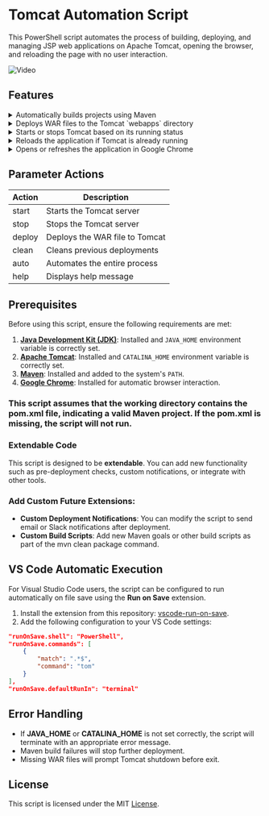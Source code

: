 # Tomcat Automation Script

This PowerShell script automates the process of building, deploying, and managing JSP web applications on Apache Tomcat, opening the browser, and reloading the page with no user interaction.

![Video](./tom-video.gif)

## Features

<details>
<summary>Automatically builds projects using Maven</summary>

This feature ensures that the project is built using Maven, compiling the source code and generating a deployable WAR file.

```powershell
$process = Start-Process -FilePath "mvn" -ArgumentList "clean package" -PassThru -Wait -NoNewWindow

if ($process.ExitCode -ne 0) {
    Write-Host "[ERROR] Maven build failed. Exiting." -ForegroundColor Red | Out-Null
    exit 1
}
```
Explanation: The script starts the Maven process using `mvn clean package`. If the Maven build fails (i.e., the exit code is non-zero), an error message is displayed, and the script terminates.
</details>

<details>
<summary>Deploys WAR files to the Tomcat `webapps` directory</summary>

Once the Maven build completes successfully, the generated WAR file is deployed to the Tomcat `webapps` directory.

```powershell
$WAR_FILE = Get-ChildItem -Path "$PROJECT_DIR\target" -Filter "*.war" | Select-Object -First 1 -ExpandProperty FullName
$APP_NAME = [System.IO.Path]::GetFileNameWithoutExtension($WAR_FILE)

if (-not $WAR_FILE) {
    Write-Host "[ERROR] No WAR file found. Closing Tomcat..." -ForegroundColor Red
    exit 1
}

Copy-Item -Path $WAR_FILE -Destination "$TOMCAT_HOME\webapps\"
INFO "New WAR file deployed"
```

Explanation: The script searches for the WAR file in the project's target directory and deploys it to the Tomcat `webapps` directory. If no WAR file is found, it terminates with an error message.
</details>

<details>
<summary>Starts or stops Tomcat based on its running status</summary>

The script includes functionality to start or stop Tomcat depending on the given action (`start` or `stop`).

```powershell
function Tomcat {
    param (
        [ValidateSet("start", "stop")]
        [string]$Action
    )
    $javaExecutable = "$env:JAVA_HOME\bin\java.exe"

    Start-Process -FilePath $javaExecutable `
        -ArgumentList "-cp", $classpath, $catalinaOpts, $mainClass, $Action `
        -NoNewWindow `
        -RedirectStandardOutput $logOut `
        -RedirectStandardError $logErr `
        -Wait
}
```

Explanation: The `Tomcat` function takes an action parameter (`start` or `stop`) and starts or stops the Tomcat server accordingly by executing the Java process with the appropriate arguments. If Tomcat is not already running, it can be started; if it is running, it can be stopped.
</details>

<details>
<summary>Reloads the application if Tomcat is already running</summary>

If Tomcat is already running, the script will reload the application rather than restarting the server.

```powershell
if ($tomcatRunning) {
    try {
        $creds = New-Object System.Management.Automation.PSCredential("admin", (ConvertTo-SecureString "admin" -AsPlainText -Force))
        Invoke-WebRequest -Uri "http://localhost:8080/manager/text/reload?path=/$APP_NAME" -Method Get -Credential $creds | Out-Null
        INFO "Tomcat reloaded"
    } catch {
        Write-Host "[ERROR] Failed to reload Tomcat. Check your credentials and Tomcat manager settings." -ForegroundColor Red
        exit 1
    }
} else {
    Tomcat -Action start
}
```

Explanation: If Tomcat is running, the script uses the Tomcat manager's API to reload the application without restarting the server. If Tomcat is not running, it starts the server first. **Note:** The script will crash if the following line is not added to `apache-tomcat\conf\tomcat-users.xml`:

```xml
<user username="admin" password="admin" roles="manager-gui,manager-script"/>
```

This line grants the necessary permissions to the Tomcat manager for reloading the application.

### For Newer PowerShell Versions:
In newer versions of PowerShell, you might need to include the `-AllowUnencryptedAuthentication` flag when running the script to enable basic authentication for the Tomcat manager API. The rest of the command should remain unchanged.

Example:

```powershell
Invoke-WebRequest -Uri "http://localhost:8080/manager/text/reload?path=/$APP_NAME" -Method Get -Credential $creds -AllowUnencryptedAuthentication
```

Without this flag, you might encounter errors related to unencrypted communication during authentication.
</details>

<details>
<summary>Opens or refreshes the application in Google Chrome</summary>

The script ensures the application is opened or refreshed in Google Chrome after deployment.

```powershell
$chromeProcesses = Get-Process -Name "chrome" -ErrorAction SilentlyContinue

if ($chromeProcesses) {
    $chromeOpened = $false
    foreach ($process in $chromeProcesses) {
        $chromeTitle = $process.MainWindowTitle
        if ($chromeTitle -like "*$APP_NAME*") {
            $chromeOpened = $true
            [System.Windows.Forms.SendKeys]::SendWait("^{F5}") # Ctrl+F5 for hard refresh
            INFO "Google Chrome reloaded"
            break
        }
    }

    if (-not $chromeOpened) {
        INFO "Opening Google Chrome"
        Start-Process "chrome" "http://localhost:8080/$APP_NAME"
    }
} else {
    INFO "Opening Google Chrome"
    Start-Process "chrome" "http://localhost:8080/$APP_NAME"
}
```

Explanation: The script checks if Google Chrome is already open and refreshes the tab with the deployed application. If Chrome is not open, it launches a new instance with the application URL.
</details>

## Parameter Actions
| Action   | Description                          |
|----------|--------------------------------------|
| start    | Starts the Tomcat server             |
| stop     | Stops the Tomcat server              |
| deploy   | Deploys the WAR file to Tomcat       |
| clean    | Cleans previous deployments          |
| auto     | Automates the entire process         |
| help     | Displays help message                |

## Prerequisites
Before using this script, ensure the following requirements are met:

1. **[Java Development Kit (JDK)](https://www.oracle.com/java/technologies/javase-jdk11-downloads.html)**: Installed and `JAVA_HOME` environment variable is correctly set.
2. **[Apache Tomcat](https://tomcat.apache.org/download-90.cgi)**: Installed and `CATALINA_HOME` environment variable is correctly set.
3. **[Maven](https://maven.apache.org/download.cgi)**: Installed and added to the system's `PATH`.
4. **[Google Chrome](https://www.google.com/chrome/)**: Installed for automatic browser interaction.

### This script assumes that the working directory contains the pom.xml file, indicating a valid Maven project. If the pom.xml is missing, the script will not run.

### Extendable Code
This script is designed to be **extendable**. You can add new functionality such as pre-deployment checks, custom notifications, or integrate with other tools.

### Add Custom Future Extensions:
- **Custom Deployment Notifications**: You can modify the script to send email or Slack notifications after deployment.
- **Custom Build Scripts**: Add new Maven goals or other build scripts as part of the mvn clean package command.

## VS Code Automatic Execution
For Visual Studio Code users, the script can be configured to run automatically on file save using the **Run on Save** extension.

1. Install the extension from this repository: [vscode-run-on-save](https://github.com/pucelle/vscode-run-on-save).
2. Add the following configuration to your VS Code settings:

```json
"runOnSave.shell": "PowerShell",
"runOnSave.commands": [
    {
        "match": ".*$",
        "command": "tom"
    }
],
"runOnSave.defaultRunIn": "terminal"
```

## Error Handling
- If **JAVA_HOME** or **CATALINA_HOME** is not set correctly, the script will terminate with an appropriate error message.
- Maven build failures will stop further deployment.
- Missing WAR files will prompt Tomcat shutdown before exit.

## License
This script is licensed under the MIT [License](License).
